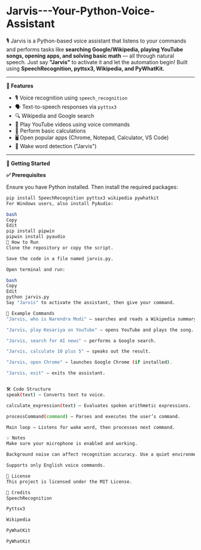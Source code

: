 # Jarvis---Your-Python-Voice-Assistant
🎙️ Jarvis is a Python-based voice assistant that listens to your commands and performs tasks like **searching Google/Wikipedia, playing YouTube songs, opening apps, and solving basic math** — all through natural speech. Just say **"Jarvis"** to activate it and let the automation begin! Built using **SpeechRecognition, pyttsx3, Wikipedia, and PyWhatKit.**

---

**🎯 Features**

- 🎙️ Voice recognition using `speech_recognition`
- 🗣️ Text-to-speech responses via `pyttsx3`
- 🔍 Wikipedia and Google search
- 🎵 Play YouTube videos using voice commands
- 🧮 Perform basic calculations
- 🖥️ Open popular apps (Chrome, Notepad, Calculator, VS Code)
- 🧠 Wake word detection ("Jarvis")

---
 **🚀 Getting Started**

 **✅ Prerequisites**

Ensure you have Python installed. Then install the required packages:

```bash
pip install SpeechRecognition pyttsx3 wikipedia pywhatkit
For Windows users, also install PyAudio:

bash
Copy
Edit
pip install pipwin
pipwin install pyaudio
🔧 How to Run
Clone the repository or copy the script.

Save the code in a file named jarvis.py.

Open terminal and run:

bash
Copy
Edit
python jarvis.py
Say "Jarvis" to activate the assistant, then give your command.

🧪 Example Commands
"Jarvis, who is Narendra Modi" – searches and reads a Wikipedia summary.

"Jarvis, play Kesariya on YouTube" – opens YouTube and plays the song.

"Jarvis, search for AI news" – performs a Google search.

"Jarvis, calculate 10 plus 5" – speaks out the result.

"Jarvis, open Chrome" – launches Google Chrome (if installed).

"Jarvis, exit" – exits the assistant.


🛠️ Code Structure
speak(text) – Converts text to voice.

calculate_expression(text) – Evaluates spoken arithmetic expressions.

processCommand(command) – Parses and executes the user’s command.

Main loop – Listens for wake word, then processes next command.

💡 Notes
Make sure your microphone is enabled and working.

Background noise can affect recognition accuracy. Use a quiet environment.

Supports only English voice commands.

📄 License
This project is licensed under the MIT License.

🙌 Credits
SpeechRecognition

Pyttsx3

Wikipedia

PyWhatKit

PyWhatKit
